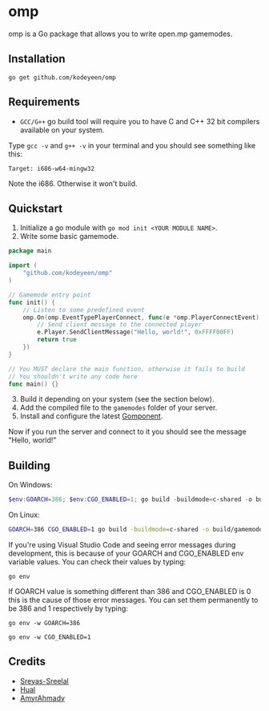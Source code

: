 # omp
omp is a Go package that allows you to write open.mp gamemodes.

## Installation

```shell
go get github.com/kodeyeen/omp
```

## Requirements

- `GCC/G++` go build tool will require you to have C and C++ 32 bit compilers available on your system.

Type `gcc -v` and `g++ -v` in your terminal and you should see something like this:

```
Target: i686-w64-mingw32
```

Note the i686. Otherwise it won't build.

## Quickstart

1. Initialize a go module with `go mod init <YOUR MODULE NAME>`.
2. Write some basic gamemode.

```go
package main

import (
	"github.com/kodeyeen/omp"
)

// Gamemode entry point
func init() {
	// Listen to some predefined event
	omp.On(omp.EventTypePlayerConnect, func(e *omp.PlayerConnectEvent) bool {
		// Send client message to the connected player
		e.Player.SendClientMessage("Hello, world!", 0xFFFF00FF)
		return true
	})
}

// You MUST declare the main function, otherwise it fails to build
// You shouldn't write any code here
func main() {}

```

3. Build it depending on your system (see the section below).
4. Add the compiled file to the `gamemodes` folder of your server.
5. Install and configure the latest [Gomponent](https://github.com/kodeyeen/gomponent).

Now if you run the server and connect to it you should see the message "Hello, world!"

## Building

On Windows:

```powershell
$env:GOARCH=386; $env:CGO_ENABLED=1; go build -buildmode=c-shared -o build/gamemode.dll
```

On Linux:

```bash
GOARCH=386 CGO_ENABLED=1 go build -buildmode=c-shared -o build/gamemode.so
```

If you're using Visual Studio Code and seeing error messages during development, this is because of your GOARCH and CGO_ENABLED env variable values.
You can check their values by typing:

```shell
go env
```

If GOARCH value is something different than 386 and CGO_ENABLED is 0 this is the cause of those error messages.
You can set them permanently to be 386 and 1 respectively by typing:

```shell
go env -w GOARCH=386
```

```shell
go env -w CGO_ENABLED=1
```

## Credits

* [Sreyas-Sreelal](https://github.com/Sreyas-Sreelal)
* [Hual](https://github.com/Hual)
* [AmyrAhmady](https://github.com/AmyrAhmady)
